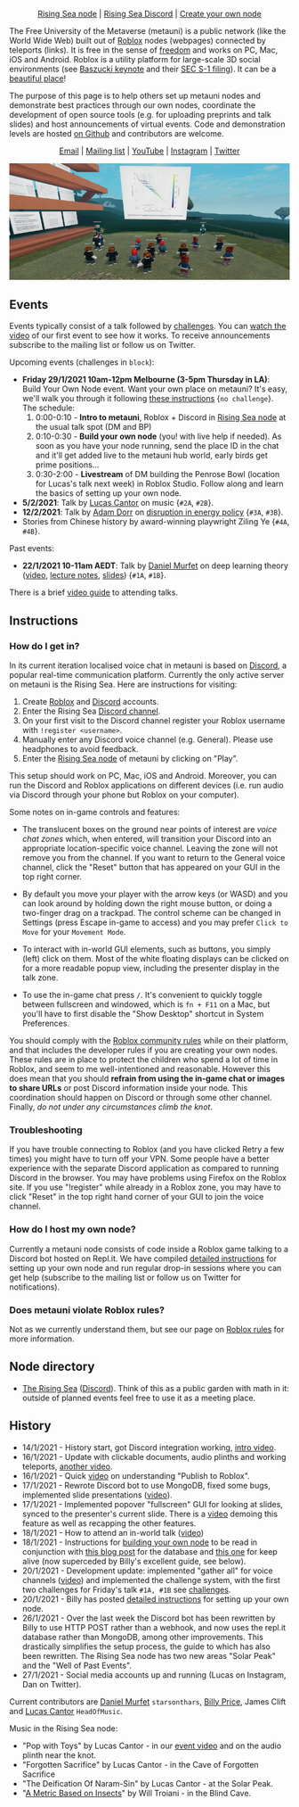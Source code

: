 <p align="center">
  <a href="https://www.roblox.com/games/6224932973/The-Rising-Sea">Rising Sea node</a> |
  <a href="https://discord.gg/9yBaAxPSK8">Rising Sea Discord</a> |
  <a href="http://metauni.org/posts/make-your-own/make-your-own">Create your own node</a>
</p>

The Free University of the Metaverse (metauni) is a public network (like the World Wide Web) built out of [Roblox](https://www.roblox.com/) nodes (webpages) connected by teleports (links). It is free in the sense of [freedom](https://en.wikipedia.org/wiki/Free_University_of_Berlin) and works on PC, Mac, iOS and Android. Roblox is a utility platform for large-scale 3D social environments (see [Baszucki keynote](https://www.youtube.com/watch?v=G00GlCJc0mU) and their [SEC S-1 filing](https://www.sec.gov/Archives/edgar/data/1315098/000119312520298230/d87104ds1.htm)). It can be a [beautiful place](https://www.roblox.com/games/5326950832/Roblox-Realistic-Forest-Demo)! 

The purpose of this page is to help others set up metauni nodes and demonstrate best practices through our own nodes, coordinate the development of open source tools (e.g. for uploading preprints and talk slides) and host announcements of virtual events. Code and demonstration levels are hosted [on Github](https://github.com/metauni/metauni-dev) and contributors are welcome. 

<p align="center">
  <a href="mailto:admin@metauni.org">Email</a> |
  <a href="http://tinyletter.com/adminmetauni">Mailing list</a> |
  <a href="https://youtube.com/channel/UCJTk6uSbSsclXN8v3b27_QQ">YouTube</a> |
  <a href="https://instagram.com/metauni">Instagram</a> |
  <a href="https://twitter.com/_metauni">Twitter</a>
</p>

<p align="center">
  <img src="talk1banner_sml.png">
</p>

## Events

Events typically consist of a talk followed by [challenges](http://metauni.org/posts/challenges/challenges). You can [watch the video](https://youtu.be/xNqGxgiP0Cc) of our first event to see how it works. To receive announcements subscribe to the mailing list or follow us on Twitter.

Upcoming events (challenges in `block`):

* **Friday 29/1/2021 10am-12pm Melbourne (3-5pm Thursday in LA)**: Build Your Own Node event. Want your own place on metauni? It's easy, we'll walk you through it following [these instructions](http://metauni.org/posts/make-your-own/make-your-own) {`no challenge`}. The schedule:
    1. 0:00-0:10 - **Intro to metauni**, Roblox + Discord in [Rising Sea node](https://www.roblox.com/games/6224932973/The-Rising-Sea) at the usual talk spot (DM and BP)
    2. 0:10-0:30 - **Build your own node** (you! with live help if needed). As soon as you have your node running, send the place ID in the chat and it'll get added live to the metauni hub world, early birds get prime positions...
    3. 0:30-2:00 - **Livestream** of DM building the Penrose Bowl (location for Lucas's talk next week) in Roblox Studio. Follow along and learn the basics of setting up your own node.
* **5/2/2021**: Talk by [Lucas Cantor](https://www.lucascantormusic.com/) on music {`#2A`, `#2B`}.
* **12/2/2021**: Talk by [Adam Dorr](http://www.adamdorr.com/about/) on [disruption in energy policy](https://www.rethinkx.com/energy) {`#3A`, `#3B`}.
* Stories from Chinese history by award-winning playwright Ziling Ye {`#4A`, `#4B`}.

Past events:

* **22/1/2021 10-11am AEDT**: Talk by [Daniel Murfet](http://www.therisingsea.org) on deep learning theory ([video](https://youtu.be/xNqGxgiP0Cc), [lecture notes](https://www.dropbox.com/s/tc3mmw69lkqprta/DLT%20Lecture%201.pdf?dl=0), [slides](https://www.dropbox.com/s/g3yqxuy7pbvcv17/DLT1talk.pdf?dl=0)) {`#1A`, `#1B`}.

There is a brief [video guide](https://youtu.be/mA1X-aP-jBU) to attending talks.

## Instructions

### How do I get in?

In its current iteration localised voice chat in metauni is based on [Discord](https://www.discord.com), a popular real-time communication platform. Currently the only active server on metauni is the Rising Sea. Here are instructions for visiting:

1. Create [Roblox](https://www.roblox.com/) and [Discord](https://www.discord.com) accounts.
2. Enter the Rising Sea [Discord channel](https://discord.gg/9yBaAxPSK8).
3. On your first visit to the Discord channel register your Roblox username with `!register <username>`.
4. Manually enter any Discord voice channel (e.g. General). Please use headphones to avoid feedback.
5. Enter the [Rising Sea node](https://www.roblox.com/games/6224932973/The-Rising-Sea) of metauni by clicking on "Play".

This setup should work on PC, Mac, iOS and Android. Moreover, you can run the Discord and Roblox applications on different devices (i.e. run audio via Discord through your phone but Roblox on your computer).

Some notes on in-game controls and features:

* The translucent boxes on the ground near points of interest are *voice chat zones* which, when entered, will transition your Discord into an appropriate location-specific voice channel. Leaving the zone will not remove you from the channel. If you want to return to the General voice channel, click the "Reset" button that has appeared on your GUI in the top right corner.

* By default you move your player with the arrow keys (or WASD) and you can look around by holding down the right mouse button, or doing a two-finger drag on a trackpad. The control scheme can be changed in Settings (press Escape in-game to access) and you may prefer `Click to Move` for your `Movement Mode`.

* To interact with in-world GUI elements, such as buttons, you simply (left) click on them. Most of the white floating displays can be clicked on for a more readable popup view, including the presenter display in the talk zone.

* To use the in-game chat press `/`. It's convenient to quickly toggle between fullscreen and windowed, which is `fn + F11` on a Mac, but you'll have to first disable the "Show Desktop" shortcut in System Preferences.

You should comply with the [Roblox community rules](https://en.help.roblox.com/hc/en-us/articles/203313410-Roblox-Community-Rules) while on their platform, and that includes the developer rules if you are creating your own nodes. These rules are in place to protect the children who spend a lot of time in Roblox, and seem to me well-intentioned and reasonable. However this does mean that you should **refrain from using the in-game chat or images to share URLs** or post Discord information inside your node. This coordination should happen on Discord or through some other channel. Finally, *do not under any circumstances climb the knot*.

### Troubleshooting

If you have trouble connecting to Roblox (and you have clicked Retry a few times) you might have to turn off your VPN. Some people have a better experience with the separate Discord application as compared to running Discord in the browser. You may have problems using Firefox on the Roblox site. If you use "!register" while already in a Roblox zone, you may have to click "Reset" in the top right hand corner of your GUI to join the voice channel.

### How do I host my own node?

Currently a metauni node consists of code inside a Roblox game talking to a Discord bot hosted on Repl.it. We have compiled [detailed instructions](http://metauni.org/posts/make-your-own/make-your-own) for setting up your own node and run regular drop-in sessions where you can get help (subscribe to the mailing list or follow us on Twitter for notifications).

### Does metauni violate Roblox rules?

Not as we currently understand them, but see our page on [Roblox rules](http://metauni.org/posts/rules/rules) for more information.

## Node directory

* [The Rising Sea](https://www.roblox.com/games/6224932973/The-Rising-Sea) ([Discord](https://discord.gg/9yBaAxPSK8)). Think of this as a public garden with math in it: outside of planned events feel free to use it as a meeting place.

## History

* 14/1/2021 - History start, got Discord integration working, [intro video](https://youtu.be/0K3sCNvFpWE).
* 16/1/2021 - Update with clickable documents, audio plinths and working teleports, [another video](https://youtu.be/CJeuAvoRE9U).
* 16/1/2021 - Quick [video](https://youtu.be/vkaBQw9-OBY) on understanding "Publish to Roblox".
* 17/1/2021 - Rewrote Discord bot to use MongoDB, fixed some bugs, implemented slide presentations ([video](https://youtu.be/9-fyJvrTRzA)).
* 17/1/2021 - Implemented popover "fullscreen" GUI for looking at slides, synced to the presenter's current slide. There is a [video](https://youtu.be/rNtZGYnRHdA) demoing this feature as well as recapping the other features.
* 18/1/2021 - How to attend an in-world talk ([video](https://youtu.be/mA1X-aP-jBU))
* 18/1/2021 - Instructions for [building your own node](https://youtu.be/SEwmyMInqTM) to be read in conjunction with [this blog post](https://towardsdatascience.com/creating-a-discord-bot-from-scratch-and-connecting-to-mongodb-828ad1c7c22e) for the database and [this one](https://repl.it/talk/learn/Hosting-discordpy-bots-with-replit/11008) for keep alive (now superceded by Billy's excellent guide, see below).
* 20/1/2021 - Development update: implemented "gather all" for voice channels ([video](https://youtu.be/GJunGvBGo6Y)) and implemented the challenge system, with the first two challenges for Friday's talk `#1A, #1B` see [challenges](http://metauni.org/posts/challenges/challenges).
* 20/1/2021 - Billy has posted [detailed instructions](http://metauni.org/posts/make-your-own/make-your-own) for setting up your own node.
* 26/1/2021 - Over the last week the Discord bot has been rewritten by Billy to use HTTP POST rather than a webhook, and now uses the repl.it database rather than MongoDB, among other improvements. This drastically simplifies the setup process, the guide to which has also been rewritten. The Rising Sea node has two new areas "Solar Peak" and the "Well of Past Events".
* 27/1/2021 - Social media accounts up and running (Lucas on Instagram, Dan on Twitter).

Current contributors are [Daniel Murfet](http://www.therisingsea.org) `starsonthars`, [Billy Price](https://billyprice.me/), James Clift and [Lucas Cantor](https://www.lucascantormusic.com/) `HeadOfMusic`.

Music in the Rising Sea node:

* "Pop with Toys" by Lucas Cantor - in our [event video](https://youtu.be/xNqGxgiP0Cc) and on the audio plinth near the knot.
* "Forgotten Sacrifice" by Lucas Cantor - in the Cave of Forgotten Sacrifice
* "The Deification Of Naram-Sin" by Lucas Cantor - at the Solar Peak.
* "[A Metric Based on Insects](https://obduratefleet.bandcamp.com/album/obdurate)" by Will Troiani - in the Blind Cave.
